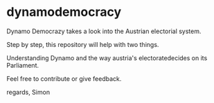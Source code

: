 # dynamodemocracy

Dynamo Democrazy takes a look into the Austrian electorial system.

Step by step, this repository will help with two things.

Understanding Dynamo and the way austria's electoratedecides on its Parliament.

Feel free to contribute or give feedback.

regards, Simon
